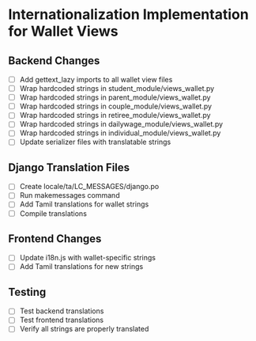 # Internationalization Implementation for Wallet Views

## Backend Changes
- [ ] Add gettext_lazy imports to all wallet view files
- [ ] Wrap hardcoded strings in student_module/views_wallet.py
- [ ] Wrap hardcoded strings in parent_module/views_wallet.py
- [ ] Wrap hardcoded strings in couple_module/views_wallet.py
- [ ] Wrap hardcoded strings in retiree_module/views_wallet.py
- [ ] Wrap hardcoded strings in dailywage_module/views_wallet.py
- [ ] Wrap hardcoded strings in individual_module/views_wallet.py
- [ ] Update serializer files with translatable strings

## Django Translation Files
- [ ] Create locale/ta/LC_MESSAGES/django.po
- [ ] Run makemessages command
- [ ] Add Tamil translations for wallet strings
- [ ] Compile translations

## Frontend Changes
- [ ] Update i18n.js with wallet-specific strings
- [ ] Add Tamil translations for new strings

## Testing
- [ ] Test backend translations
- [ ] Test frontend translations
- [ ] Verify all strings are properly translated
